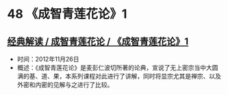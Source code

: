 # 48 《成智青莲花论》1

## [经典解读 / 成智青莲花论 / 《成智青莲花论》1](https://www.fohuifayu.com/index.php/huideng-jiangtang/jingdian-jiedu/chengbaoxing-lun/510-l12053)

- 时间：2012年11月26日
- 概述：《成智青莲花论》是麦彭仁波切所著的论典，宣说了无上密宗当中大圆满的基、道、果，本系列课程对此进行了讲解，同时将显宗尤其是禅宗、以及外密和内密的见解与之进行了比较。